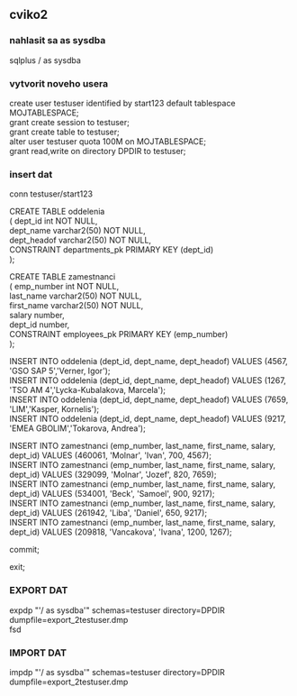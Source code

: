 ## cviko2

### nahlasit sa as sysdba
sqlplus / as sysdba <br />

### vytvorit noveho usera 
create user testuser identified by start123 default tablespace MOJTABLESPACE; <br />
grant create session to testuser; <br />
grant create table to testuser; <br />
alter user testuser quota 100M on MOJTABLESPACE; <br />
grant read,write on directory DPDIR to testuser; <br />

### insert dat

conn testuser/start123 <br />

CREATE TABLE oddelenia <br /> 
( dept_id int NOT NULL, <br />
dept_name varchar2(50) NOT NULL, <br />
dept_headof varchar2(50) NOT NULL, <br />
CONSTRAINT departments_pk PRIMARY KEY (dept_id) <br />
); <br />

CREATE TABLE zamestnanci <br />
( emp_number int NOT NULL, <br />
last_name varchar2(50) NOT NULL, <br />
first_name varchar2(50) NOT NULL, <br />
salary number, <br />
dept_id number, <br />
CONSTRAINT employees_pk PRIMARY KEY (emp_number) <br />
); <br />

INSERT INTO oddelenia (dept_id, dept_name, dept_headof) VALUES (4567, 'GSO SAP 5','Verner, Igor'); <br />
INSERT INTO oddelenia (dept_id, dept_name, dept_headof) VALUES (1267, 'TSO AM 4','Lycka-Kubalakova, Marcela'); <br />
INSERT INTO oddelenia (dept_id, dept_name, dept_headof) VALUES (7659, 'LIM','Kasper, Kornelis'); <br />
INSERT INTO oddelenia (dept_id, dept_name, dept_headof) VALUES (9217, 'EMEA GBOLIM','Tokarova, Andrea'); <br />

INSERT INTO zamestnanci (emp_number, last_name, first_name, salary, dept_id) VALUES (460061, 'Molnar', 'Ivan', 700, 4567); <br />
INSERT INTO zamestnanci (emp_number, last_name, first_name, salary, dept_id) VALUES (329099, 'Molnar', 'Jozef', 820, 7659); <br />
INSERT INTO zamestnanci (emp_number, last_name, first_name, salary, dept_id) VALUES (534001, 'Beck', 'Samoel', 900, 9217); <br />
INSERT INTO zamestnanci (emp_number, last_name, first_name, salary, dept_id) VALUES (261942, 'Liba', 'Daniel', 650, 9217); <br />
INSERT INTO zamestnanci (emp_number, last_name, first_name, salary, dept_id) VALUES (209818, 'Vancakova', 'Ivana', 1200, 1267); <br />

commit; <br />

exit; <br />

### EXPORT DAT

expdp "'/ as sysdba'" schemas=testuser directory=DPDIR dumpfile=export_2testuser.dmp <br />
fsd

### IMPORT DAT

impdp "'/ as sysdba'" schemas=testuser directory=DPDIR dumpfile=export_2testuser.dmp <br />


